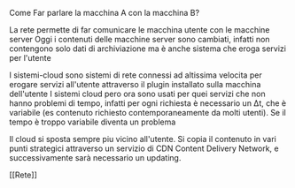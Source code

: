 Come Far parlare la macchina A con la macchina B?

La rete permette di far comunicare le macchina utente con le macchine server
Oggi i contenuti delle macchine server sono cambiati, infatti non contengono solo dati di archiviazione ma è anche sistema che eroga servizi per l'utente

I sistemi-cloud sono sistemi di rete connessi ad altissima velocita per erogare servizi all'utente attraverso il plugin installato sulla macchina dell'utente
I sistemi cloud pero ora sono usati per quei servizi che non hanno problemi di tempo, infatti per ogni richiesta è necessario un Δt, che è variabile (es contenuto richiesto contemporaneamente da molti utenti).
Se il tempo è troppo variabile diventa un problema

Il cloud si sposta sempre piu vicino all'utente. Si copia il contenuto in vari punti strategici attraverso un servizio di CDN Content Delivery Network, e successivamente sarà necessario un updating.

[[Rete]]